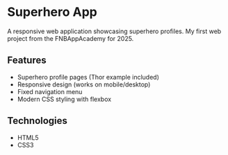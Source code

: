 # Superhero App

A responsive web application showcasing superhero profiles.
My first web project from the FNBAppAcademy for 2025.

## Features

- Superhero profile pages (Thor example included)
- Responsive design (works on mobile/desktop)
- Fixed navigation menu
- Modern CSS styling with flexbox

## Technologies

- HTML5
- CSS3
  

